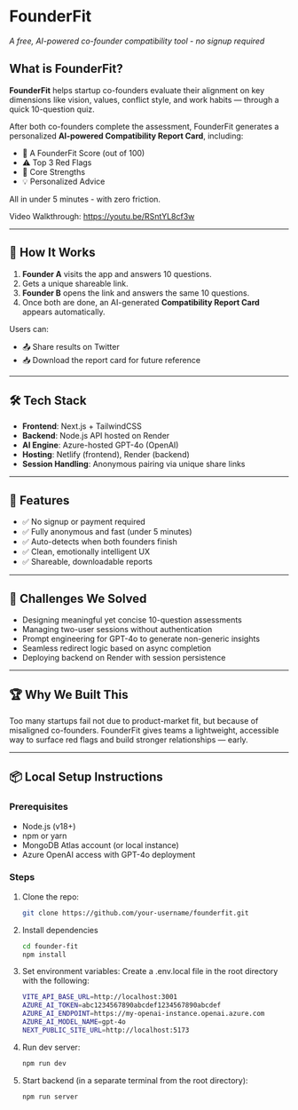 # FounderFit 
*A free, AI-powered co-founder compatibility tool - no signup required*

## What is FounderFit?

**FounderFit** helps startup co-founders evaluate their alignment on key dimensions like vision, values, conflict style, and work habits — through a quick 10-question quiz.

After both co-founders complete the assessment, FounderFit generates a personalized **AI-powered Compatibility Report Card**, including:

- 🔢 A FounderFit Score (out of 100)  
- ⚠️ Top 3 Red Flags  
- 🌟 Core Strengths  
- 💡 Personalized Advice  

All in under 5 minutes - with zero friction.

Video Walkthrough: https://youtu.be/RSntYL8cf3w

---

## 🧩 How It Works

1. **Founder A** visits the app and answers 10 questions.
2. Gets a unique shareable link.
3. **Founder B** opens the link and answers the same 10 questions.
4. Once both are done, an AI-generated **Compatibility Report Card** appears automatically.

Users can:
- 📤 Share results on Twitter  
- 📥 Download the report card for future reference

---

## 🛠 Tech Stack

- **Frontend**: Next.js + TailwindCSS
- **Backend**: Node.js API hosted on Render
- **AI Engine**: Azure-hosted GPT-4o (OpenAI)
- **Hosting**: Netlify (frontend), Render (backend)
- **Session Handling**: Anonymous pairing via unique share links

---

## 🧪 Features

- ✅ No signup or payment required  
- ✅ Fully anonymous and fast (under 5 minutes)  
- ✅ Auto-detects when both founders finish  
- ✅ Clean, emotionally intelligent UX  
- ✅ Shareable, downloadable reports  

---

## 🧱 Challenges We Solved

- Designing meaningful yet concise 10-question assessments
- Managing two-user sessions without authentication
- Prompt engineering for GPT-4o to generate non-generic insights
- Seamless redirect logic based on async completion
- Deploying backend on Render with session persistence

---

## 🏆 Why We Built This

Too many startups fail not due to product-market fit, but because of misaligned co-founders. FounderFit gives teams a lightweight, accessible way to surface red flags and build stronger relationships — early.

---

## 📦 Local Setup Instructions

### Prerequisites

- Node.js (v18+)
- npm or yarn
- MongoDB Atlas account (or local instance)
- Azure OpenAI access with GPT-4o deployment

### Steps

1. Clone the repo:
   ```bash
   git clone https://github.com/your-username/founderfit.git
   
2. Install dependencies
   ```bash
   cd founder-fit
   npm install

3. Set environment variables: Create a .env.local file in the root directory with the following:
    ```bash
    VITE_API_BASE_URL=http://localhost:3001
   AZURE_AI_TOKEN=abc1234567890abcdef1234567890abcdef
   AZURE_AI_ENDPOINT=https://my-openai-instance.openai.azure.com 
   AZURE_AI_MODEL_NAME=gpt-4o
   NEXT_PUBLIC_SITE_URL=http://localhost:5173

4. Run dev server:
   ```bash
   npm run dev

5. Start backend (in a separate terminal from the root directory):
   ```bash
   npm run server


    
